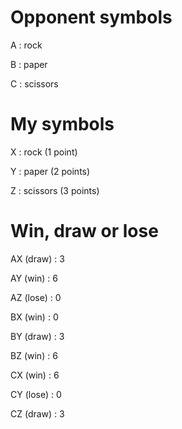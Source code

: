 # Opponent symbols
A : rock 

B : paper

C : scissors

# My symbols

X : rock (1 point)

Y : paper (2 points)

Z : scissors (3 points)

# Win, draw or lose

AX (draw) : 3

AY (win) : 6

AZ (lose) : 0

BX (win) : 0

BY (draw) : 3

BZ (win) : 6

CX (win) : 6

CY (lose) : 0

CZ (draw) : 3
